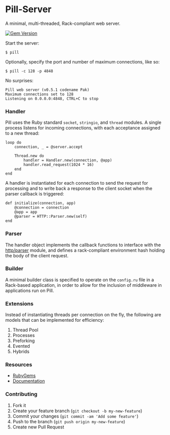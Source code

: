 Pill-Server
============

A minimal, multi-threaded, Rack-compliant web server.

[![Gem Version](https://badge.fury.io/rb/pill.svg)](http://badge.fury.io/rb/pill)

Start the server:

	$ pill

Optionally, specify the port and number of maximum connections, like so:

	$ pill -c 128 -p 4848

No surprises:

	Pill web server (v0.5.1 codename Pak)
	Maximum connections set to 128
	Listening on 0.0.0.0:4848, CTRL+C to stop

### Handler

Pill uses the Ruby standard `socket`, `stringio`, and `thread` modules.  A single process listens for incoming connections, with each acceptance assigned to a new thread:

	loop do
		connection, _ = @server.accept

		Thread.new do
			handler = Handler.new(connection, @app)
			handler.read_request(1024 * 16)
		end
	end

A handler is instantiated for each connection to send the request for processing and to write back a response to the client socket when the parser callback is triggered:

	def initialize(connection, app)
		@connection = connection
		@app = app
		@parser = HTTP::Parser.new(self)
	end

### Parser

The handler object implements the callback functions to interface with the [http/parser](https://github.com/tmm1/http_parser.rb) module, and defines a rack-compliant environment hash holding the body of the client request.

### Builder

A minimal builder class is specified to operate on the `config.ru` file in a Rack-based application, in order to allow for the inclusion of middleware in applications run on Pill.

### Extensions

Instead of instantiating threads per connection on the fly, the following are models that can be implemented for efficiency:

1. Thread Pool
2. Processes
3. Preforking
4. Evented
5. Hybrids

### Resources

* [RubyGems](https://rubygems.org/)
* [Documentation](http://www.rubydoc.info/gems/pill)

### Contributing

1. Fork it
2. Create your feature branch (`git checkout -b my-new-feature`)
3. Commit your changes (`git commit -am 'Add some feature'`)
4. Push to the branch (`git push origin my-new-feature`)
5. Create new Pull Request
